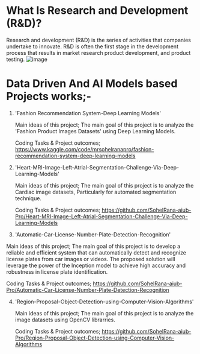# What Is Research and Development (R&D)?
Research and development (R&D) is the series of activities that companies undertake to innovate. R&D is often the first stage in the 
development process that results in market research product development, and product testing.
![image](https://github.com/SohelRana-aiub-Pro/Research-And-Development-Based-Projects/assets/133596903/c298ca74-50c8-4d96-8a60-0eae4b2d4fde)


# Data Driven And AI Models based Projects works;-

1. 'Fashion Recommendation System-Deep Learning Models'
   
    Main ideas of this project; The main goal of this project is to analyze the 'Fashion Product Images Datasets' using Deep Learning Models.
   
    Coding Tasks & Project outcomes; https://www.kaggle.com/code/mrsohelranapro/fashion-recommendation-system-deep-learning-models 


2. 'Heart-MRI-Image-Left-Atrial-Segmentation-Challenge-Via-Deep-Learning-Models'
   
    Main ideas of this project; The main goal of this project is to analyze the Cardiac image datasets, Particularly for automated segmentation technique.

    Coding Tasks & Project outcomes; https://github.com/SohelRana-aiub-Pro/Heart-MRI-Image-Left-Atrial-Segmentation-Challenge-Via-Deep-Learning-Models


3. 'Automatic-Car-License-Number-Plate-Detection-Recognition'

Main ideas of this project; The main goal of this project is to develop a reliable and efficient system that can automatically detect and recognize license plates from car images or videos. The proposed solution will leverage the power of the Inception model to achieve high accuracy and robustness in license plate identification.

Coding Tasks & Project outcomes; https://github.com/SohelRana-aiub-Pro/Automatic-Car-License-Number-Plate-Detection-Recognition

4. 'Region-Proposal-Object-Detection-using-Computer-Vision-Algorithms'
   
    Main ideas of this project; The main goal of this project is to analyze the image datasets using OpenCV librarries.

    Coding Tasks & Project outcomes; https://github.com/SohelRana-aiub-Pro/Region-Proposal-Object-Detection-using-Computer-Vision-Algorithms
   
   
